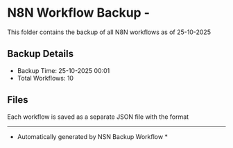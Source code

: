 # N8N Workflow Backup - 
This folder contains the backup of all N8N workflows as of 25-10-2025

## Backup Details
- Backup Time: 25-10-2025 00:01
- Total Workflows: 10

## Files
Each workflow is saved as a separate JSON file with the format

-----------
* Automatically generated by NSN Backup Workflow *